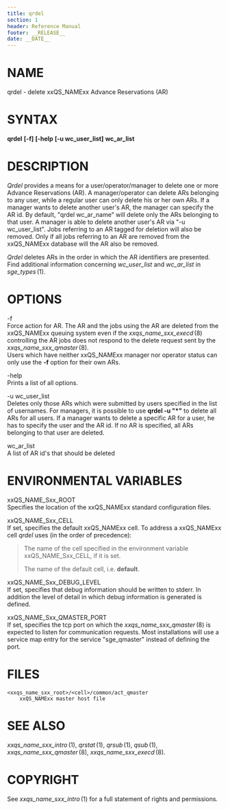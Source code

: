 ```yaml
---
title: qrdel
section: 1
header: Reference Manual
footer: __RELEASE__
date: __DATE__
---
```


# NAME

qrdel - delete xxQS_NAMExx Advance Reservations (AR)

# SYNTAX

**qrdel** **\[-f\]** **\[-help** **\[-u wc_user_list\]** **wc_ar_list**

# DESCRIPTION

*Qrdel* provides a means for a user/operator/manager to delete one or
more Advance Reservations (AR). A manager/operator can delete ARs
belonging to any user, while a regular user can only delete his or her
own ARs. If a manager wants to delete another user's AR, the manager can
specify the AR id. By default, "qrdel wc_ar_name" will delete only the
ARs belonging to that user. A manager is able to delete another user's
AR via "-u wc_user_list". Jobs referring to an AR tagged for deletion
will also be removed. Only if all jobs referring to an AR are removed
from the xxQS_NAMExx database will the AR also be removed.

*Qrdel* deletes ARs in the order in which the AR identifiers are
presented. Find additional information concerning *wc_user_list* and
*wc_ar_list* in *sge_types* (1).

# OPTIONS

-f  
Force action for AR. The AR and the jobs using the AR are deleted from
the xxQS_NAMExx queuing system even if the *xxqs_name_sxx_execd* (8)
controlling the AR jobs does not respond to the delete request sent by
the *xxqs_name_sxx_qmaster* (8).  
Users which have neither xxQS_NAMExx manager nor operator status can
only use the **-f** option for their own ARs.

-help  
Prints a list of all options.

-u wc_user_list  
Deletes only those ARs which were submitted by users specified in the
list of usernames. For managers, it is possible to use **qrdel -u "\*"**
to delete all ARs for all users. If a manager wants to delete a specific
AR for a user, he has to specify the user and the AR id. If no AR is
specified, all ARs belonging to that user are deleted.

wc_ar_list  
A list of AR id's that should be deleted

# ENVIRONMENTAL VARIABLES

xxQS_NAME_Sxx_ROOT  
Specifies the location of the xxQS_NAMExx standard configuration files.

xxQS_NAME_Sxx_CELL  
If set, specifies the default xxQS_NAMExx cell. To address a xxQS_NAMExx
cell *qrdel* uses (in the order of precedence):

> The name of the cell specified in the environment variable
> xxQS_NAME_Sxx_CELL, if it is set.
>
> The name of the default cell, i.e. **default**.

xxQS_NAME_Sxx_DEBUG_LEVEL  
If set, specifies that debug information should be written to stderr. In
addition the level of detail in which debug information is generated is
defined.

xxQS_NAME_Sxx_QMASTER_PORT  
If set, specifies the tcp port on which the *xxqs_name_sxx_qmaster* (8)
is expected to listen for communication requests. Most installations
will use a service map entry for the service "sge_qmaster" instead of
defining the port.

# FILES

    <xxqs_name_sxx_root>/<cell>/common/act_qmaster
    	xxQS_NAMExx master host file

# SEE ALSO

*xxqs_name_sxx_intro* (1), *qrstat* (1), *qrsub* (1), *qsub* (1),
*xxqs_name_sxx_qmaster* (8), *xxqs_name_sxx_execd* (8).

# COPYRIGHT

See *xxqs_name_sxx_intro* (1) for a full statement of rights and
permissions.

